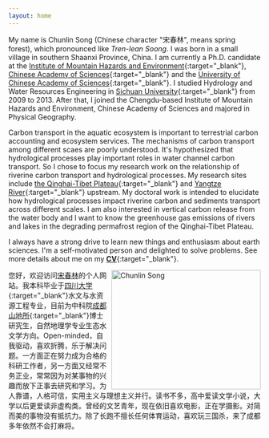```yaml
---
layout: home
---
```



My name is Chunlin Song (Chinese character "宋春林", means spring forest), which pronounced like *Tren-lean Soong*. I was born in a small village in southern Shaanxi  Province, China. I am currently a Ph.D. candidate at the [Institute of Mountain Hazards and Environment](http://english.imde.cas.cn/){:target="_blank"}, [Chinese Academy of Sciences](http://english.cas.cn/){:target="_blank"} and the [University of Chinese Academy of Sciences](http://english.ucas.ac.cn/){:target="_blank"}. I studied Hydrology and Water Resources Engineering in [Sichuan University](http://www.scu.edu.cn/en/){:target="_blank"} from 2009 to 2013. After that, I joined the Chengdu-based Institute of Mountain Hazards and Environment, Chinese Academy of Sciences and majored in Physical Geography. 

Carbon transport in the aquatic ecosystem is important to terrestrial carbon accounting and ecosystem services. The mechanisms of carbon transport among different scaes are poorly understood. It's hypothesized that hydrological processes play important roles in water channel carbon transport. So I chose to focus my research work on the relationship of riverine carbon transport and hydrological processes. My research sites include [the Qinghai-Tibet Plateau](https://en.wikipedia.org/wiki/Tibetan_Plateau){:target="_blank"} and [Yangtze River](https://en.wikipedia.org/wiki/Yangtze){:target="_blank"} upstream. My doctoral work is intended to elucidate how hydrological processes impact riverine carbon and sediments transport across different scales. I am also interested in vertical carbon release from the water body and I want to know the greenhouse gas emissions of rivers and lakes in the degrading permafrost region of the Qinghai-Tibet Plateau. 

I always have a strong drive to learn new things and enthusiasm about earth sciences. I'm a self-motivated person and delighted to solve problems. See more details about me on my [**CV**](http://songchunlin.net/files/others/songchunlin_cv.pdf){:target="_blank"}.

<img src="http://songchunlin.net/files/images/scl2016.jpg" title="Chunlin Song" align="right"  width="298" height="238.5" />您好，欢迎访问[宋春林](http://songchunlin.net "Chunlin Song")的个人网站。我本科毕业于[四川大学](http://www.scu.edu.cn/){:target="_blank"}水文与水资源工程专业，目前为中科院[成都山地所](http://www.imde.ac.cn/){:target="_blank"}博士研究生，自然地理学专业生态水文学方向。Open-minded，自我驱动，喜欢折腾，乐于解决问题。一方面正在努力成为合格的科研工作者，另一方面又经常不务正业，常常因为对某事物的兴趣而放下正事去研究和学习。为人靠谱，人格可信，实用主义与理想主义并行。读书不多，高中爱读文学小说，大学以后更爱读非虚构类。曾经的文艺青年，现在依旧喜欢电影，正在学摄影。对简而美的事物没有抵抗力。除了长跑不擅长任何体育运动，喜欢玩三国杀，来了成都多年依然不会打麻将。
